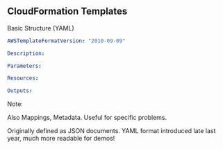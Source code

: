 ## CloudFormation Templates

Basic Structure (YAML)

```yaml
AWSTemplateFormatVersion: "2010-09-09"

Description:

Parameters:

Resources:

Outputs:
```

Note:

Also Mappings, Metadata. Useful for specific problems.

Originally defined as JSON documents. YAML format introduced late last year, much more readable for demos!
